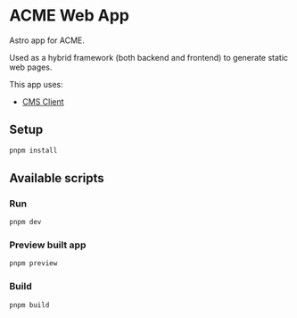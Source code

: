 # ACME Web App

Astro app for ACME.

Used as a hybrid framework (both backend and frontend) to generate static web pages.

This app uses:

- [CMS Client](../../packages/clients/cms)

## Setup

```bash
pnpm install
```

## Available scripts

### Run

```bash
pnpm dev
```

### Preview built app

```bash
pnpm preview
```

### Build

```bash
pnpm build
```
